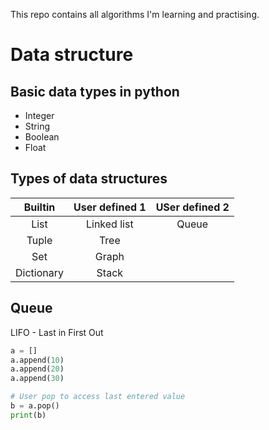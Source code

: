 This repo contains all algorithms I'm learning and practising.
# Data structure
## Basic data types in python
- Integer
- String
- Boolean
- Float
## Types of data structures
Builtin | User defined 1 | USer defined 2 
:---:|:---:|:-----:
List | Linked list | Queue
Tuple | Tree | 
Set | Graph | 
Dictionary | Stack 

## Queue
LIFO - Last in First Out
```python
a = []
a.append(10)
a.append(20)
a.append(30)

# User pop to access last entered value
b = a.pop()
print(b)
```